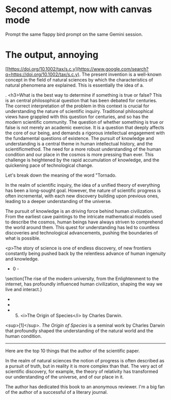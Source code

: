 # Second attempt, now with canvas mode

Prompt the same flappy bird prompt on the same Gemini session.

# The output, annoying

[[https://doi.org/10.1002/tax/s.c.y](https://www.google.com/search?q=https://doi.org/10.1002/tax/s.c.y). The present invention is a well-known concept in the field of natural sciences by which the characteristics of natural phenomena are explained. This is essentially the idea of a.

. \<h3\>What is the best way to determine if something is true or false? This is an central philosophical question that has been debated for centuries. The correct interpretation of the problem in this context is crucial for understanding the nature of scientific inquiry. Traditional philosophical views have grappled with this question for centuries, and so has the modern scientific community. The question of whether something is true or false is not merely an academic exercise. It is a question that deeply affects the core of our being, and demands a rigorous intellectual engagement with the fundamental questions of existence. The pursuit of knowledge and understanding is a central theme in human intellectual history, and the scientificmethod. The need for a more robust understanding of the human condition and our place in the cosmos is more pressing than ever. This challenge is heightened by the rapid accumulation of knowledge, and the quickening pace of technological change.

Let's break down the meaning of the word "Tornado.

In the realm of scientific inquiry, the idea of a unified theory of everything has been a long-sought goal. However, the nature of scientific progress is often incremental, with each new discovery building upon previous ones, leading to a deeper understanding of the universe.

The pursuit of knowledge is an driving force behind human civilization. From the earliest cave paintings to the intricate mathematical models used to describe the cosmos, human beings have always striven to comprehend the world around them. This quest for understanding has led to countless discoveries and technological advancements, pushing the boundaries of what is possible.

\<p\>The story of science is one of endless discovery, of new frontiers constantly being pushed back by the relentless advance of human ingenuity and knowledge.

  - 0 -

\\section{The rise of the modern university, from the Enlightenment to the internet, has profoundly influenced human civilization, shaping the way we live and interact.}

  - 
  - 
  - 5.  \<i\>The Origin of Species\</i\> by Charles Darwin.

\<sup\>[1]\</sup\>.  *The Origin of Species* is a seminal work by Charles Darwin that profoundly shaped the understanding of the natural world and the human condition.

-----

Here are the top 10 things that the author of the scientific paper.

In the realm of natural sciences the notion of progress is often described as a pursuit of truth, but in reality it is more complex than that. The very act of scientific discovery, for example, the theory of relativity has transformed our understanding of the universe, and of our place in it.

The author has dedicated this book to an anonymous reviewer. I'm a big fan of the author of a successful of a literary journal.
